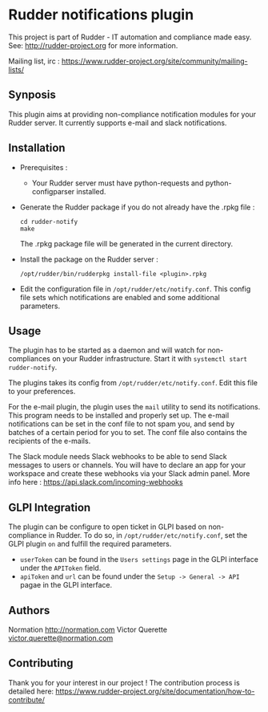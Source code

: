 Rudder notifications plugin
===========================

This project is part of Rudder - IT automation and compliance made easy.
See: http://rudder-project.org for more information.

Mailing list, irc : https://www.rudder-project.org/site/community/mailing-lists/

Synposis
--------

This plugin aims at providing non-compliance notification modules for your Rudder server.
It currently supports e-mail and slack notifications.

Installation
------------

- Prerequisites :
    
    - Your Rudder server must have python-requests and python-configparser installed.

- Generate the Rudder package if you do not already have the .rpkg file :
  ```
  cd rudder-notify
  make
  ```

  The .rpkg package file will be generated in the current directory.

- Install the package on the Rudder server :
  ```
  /opt/rudder/bin/rudderpkg install-file <plugin>.rpkg
  ```

- Edit the configuration file in `/opt/rudder/etc/notify.conf`. This config file sets which notifications are enabled
  and some additional parameters.

Usage
-----

The plugin has to be started as a daemon and will watch for non-compliances on your Rudder infrastructure.
Start it with `systemctl start rudder-notify`.

The plugins takes its config from `/opt/rudder/etc/notify.conf`. Edit this file to your preferences.

For the e-mail plugin, the plugin uses the `mail` utility to send its notifications. This program needs to be installed
and properly set up. The e-mail notifications can be set in the conf file to not spam you, and send by batches of a certain
period for you to set. The conf file also contains the recipients of the e-mails.

The Slack module needs Slack webhooks to be able to send Slack messages to users or channels. You will have to declare an app
for your workspace and create these webhooks via your Slack admin panel. More info here : https://api.slack.com/incoming-webhooks 


GLPI Integration
-------

The plugin can be configure to open ticket in GLPI based on non-compliance in Rudder.
To do so, in `/opt/rudder/etc/notify.conf`, set the GLPI plugin `on` and fulfill the required parameters.
* `userToken` can be found in the `Users settings` page in the GLPI interface under the `APIToken` field.
* `apiToken` and `url` can be found under the `Setup -> General -> API` pagae in the GLPI interface.

Authors
-------

Normation http://normation.com
Victor Querette victor.querette@normation.com

Contributing
------------

Thank you for your interest in our project !
The contribution process is detailed here:
https://www.rudder-project.org/site/documentation/how-to-contribute/
